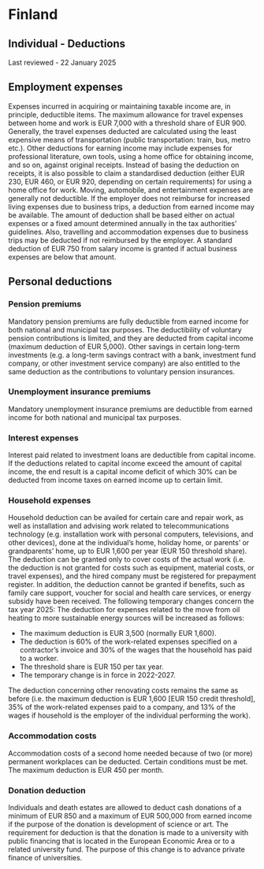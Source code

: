 # Finland
## Individual - Deductions
Last reviewed - 22 January 2025
## Employment expenses
Expenses incurred in acquiring or maintaining taxable income are, in principle, deductible items.
The maximum allowance for travel expenses between home and work is EUR 7,000 with a threshold share of EUR 900. Generally, the travel expenses deducted are calculated using the least expensive means of transportation (public transportation: train, bus, metro etc.).
Other deductions for earning income may include expenses for professional literature, own tools, using a home office for obtaining income, and so on, against original receipts. Instead of basing the deduction on receipts, it is also possible to claim a standardised deduction (either EUR 230, EUR 460, or EUR 920, depending on certain requirements) for using a home office for work. Moving, automobile, and entertainment expenses are generally not deductible.
If the employer does not reimburse for increased living expenses due to business trips, a deduction from earned income may be available. The amount of deduction shall be based either on actual expenses or a fixed amount determined annually in the tax authorities’ guidelines. Also, travelling and accommodation expenses due to business trips may be deducted if not reimbursed by the employer.
A standard deduction of EUR 750 from salary income is granted if actual business expenses are below that amount.
## Personal deductions
### Pension premiums
Mandatory pension premiums are fully deductible from earned income for both national and municipal tax purposes.
The deductibility of voluntary pension contributions is limited, and they are deducted from capital income (maximum deduction of EUR 5,000).
Other savings in certain long-term investments (e.g. a long-term savings contract with a bank, investment fund company, or other investment service company) are also entitled to the same deduction as the contributions to voluntary pension insurances.
### Unemployment insurance premiums
Mandatory unemployment insurance premiums are deductible from earned income for both national and municipal tax purposes.
### Interest expenses
Interest paid related to investment loans are deductible from capital income. If the deductions related to capital income exceed the amount of capital income, the end result is a capital income deficit of which 30% can be deducted from income taxes on earned income up to certain limit.
### Household expenses
Household deduction can be availed for certain care and repair work, as well as installation and advising work related to telecommunications technology (e.g. installation work with personal computers, televisions, and other devices), done at the individual’s home, holiday home, or parents’ or grandparents’ home, up to EUR 1,600 per year (EUR 150 threshold share). The deduction can be granted only to cover costs of the actual work (i.e. the deduction is not granted for costs such as equipment, material costs, or travel expenses), and the hired company must be registered for prepayment register. In addition, the deduction cannot be granted if benefits, such as family care support, voucher for social and health care services, or energy subsidy have been received.
The following temporary changes concern the tax year 2025:
The deduction for expenses related to the move from oil heating to more sustainable energy sources will be increased as follows:
  * The maximum deduction is EUR 3,500 (normally EUR 1,600).
  * The deduction is 60% of the work-related expenses specified on a contractor’s invoice and 30% of the wages that the household has paid to a worker.
  * The threshold share is EUR 150 per tax year.
  * The temporary change is in force in 2022-2027.


The deduction concerning other renovating costs remains the same as before (i.e. the maximum deduction is EUR 1,600 [EUR 150 credit threshold], 35% of the work-related expenses paid to a company, and 13% of the wages if household is the employer of the individual performing the work).
### Accommodation costs
Accommodation costs of a second home needed because of two (or more) permanent workplaces can be deducted. Certain conditions must be met. The maximum deduction is EUR 450 per month.
### Donation deduction
Individuals and death estates are allowed to deduct cash donations of a minimum of EUR 850 and a maximum of EUR 500,000 from earned income if the purpose of the donation is development of science or art. The requirement for deduction is that the donation is made to a university with public financing that is located in the European Economic Area or to a related university fund. The purpose of this change is to advance private finance of universities.
